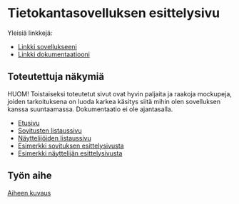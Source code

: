 # Tietokantasovelluksen esittelysivu

Yleisiä linkkejä:

* [Linkki sovellukseeni](http://sexsarvi.users.cs.helsinki.fi/fancast)
* [Linkki dokumentaatiooni](https://github.com/MethodGearSeb/Fan-Casting-Tool/blob/master/doc/dokumentaatio.pdf)

## Toteutettuja näkymiä

HUOM! Toistaiseksi toteutetut sivut ovat hyvin paljaita ja raakoja mockupeja, joiden tarkoituksena on luoda karkea käsitys siitä mihin olen sovelluksen kanssa suuntaamassa. Dokumentaatio ei ole ajantasalla.

* [Etusivu](http://sexsarvi.users.cs.helsinki.fi/fancast)
* [Sovitusten listaussivu](http://sexsarvi.users.cs.helsinki.fi/fancast/adaptations)
* [Näyttelijöiden listaussivu](http://sexsarvi.users.cs.helsinki.fi/fancast/actors)
* [Esimerkki sovituksen esittelysivusta](http://sexsarvi.users.cs.helsinki.fi/fancast/thelastofus)
* [Esimerkki näyttelijän esittelysivusta](http://sexsarvi.users.cs.helsinki.fi/fancast/hughjackman)

## Työn aihe

[Aiheen kuvaus](https://github.com/MethodGearSeb/Fan-Casting-Tool/blob/master/doc/dokumentaatio.pdf)
